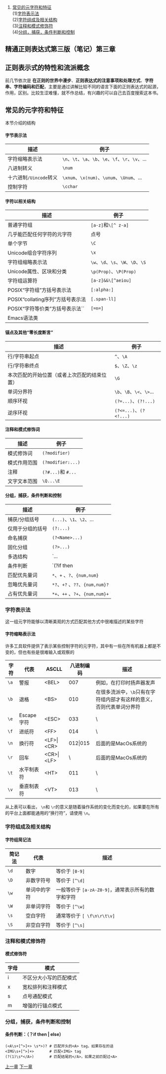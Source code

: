 1. [常见的元字符和特征](https://github.com/LbhFront-end/About-Regular-Expression/blob/master/About-Regular-Expression-Part3.md#常见的元字符和特征)  
   (1)[字符表示法](https://github.com/LbhFront-end/About-Regular-Expression/blob/master/About-Regular-Expression-Part3.md#字符表示法)  
   (2)[字符组成及相关结构](https://github.com/LbhFront-end/About-Regular-Expression/blob/master/About-Regular-Expression-Part3.md#字符组成及相关结构)  
   (3)[注释和模式修饰符](https://github.com/LbhFront-end/About-Regular-Expression/blob/master/About-Regular-Expression-Part3.md#注释和模式修饰符)  
   (4)[分组，捕获，条件判断和控制](https://github.com/LbhFront-end/About-Regular-Expression/blob/master/About-Regular-Expression-Part3.md#分组捕获条件判断和控制)   

   

## 精通正则表达式第三版（笔记）第三章

## 正则表示式的特性和流派概念

前几节依次是 **在正则的世界中漫步**、**正则表达式的注意事项和处理方式**、**字符串、字符编码和匹配**，主要是通过讲解比较不同的语言下面的正则表达式的起源，作用，区别。比较生涩难懂，就不作总结，有兴趣的可以自己去百度搜索这本书。



## 常见的元字符和特征

本节介绍的结构

#### 字节表示法

| 描述                   | 例子                                                |
| ---------------------- | --------------------------------------------------- |
| 字符缩略表示法         | `\n`、`\t`、`\a`、`\b`、`\e`、`\f`、`\r`、`\v`、... |
| 八进制转义             | `\num`                                              |
| 十六进制`/Uincode`转义 | `\xnum`、`\x(num)`、`\unum`、`\Unum`、...           |
| 控制字符               | `\cchar`                                            |

#### 字符以相关结构

| 描述                             | 例子                               |
| -------------------------------- | ---------------------------------- |
| 普通字符组                       | `[a-z]`和`\[^ z-a]`                |
| 几乎能匹配任何字符的元字符       | 点号                               |
| 单个字节                         | `\C`                               |
| Unicode组合字符序列              | `\x`                               |
| 字符组缩略表示法                 | `\w`、`\d`、`\s`、`\W`、`\D`、`\S` |
| Unicode属性、区块和分类          | `\p(Prop)`、`\P(Prop)`             |
| 字符组运算符                     | `[a-z]&&\[^aeiou]`                 |
| POSIX“字符组”方括号表示法        | `[:alpha:]`                        |
| POSIX“collating序列”方括号表示法 | `[.span-ll]`                       |
| POSIX“字符等价类”方括号表示法``  | `[=n=]`                            |
| Emacs语法类                      |                                    |

#### 锚点及其他“零长度断言”

| 描述                                         | 例子                      |
| -------------------------------------------- | ------------------------- |
| 行/字符串起点                                | `^`、`\A`                 |
| 行/字符串终点                                | `$`、`\Z`、`\z`           |
| 本次匹配的开始位置（或者上次匹配的结束位置） | `\G`                      |
| 单词分界符                                   | `\b`、`\B`、`\<`、`\>`... |
| 顺序环视                                     | `(?=...)`、`(?!...)`      |
| 逆序环视                                     | `(?<=...)`、`(?<!...)`    |

#### 注释和模式修饰词

| 描述         | 例子               |
| ------------ | ------------------ |
| 模式修饰词   | `(?modifier)`      |
| 模式作用范围 | `(?modifier:...)`  |
| 注释         | `(?#...)`和 `#...` |
| 文字文本范围 | `\Q...\E`          |

#### 分组，捕获，条件判断和控制 

| 描述             | 例子                            |
| ---------------- | ------------------------------- |
| 捕获/分组括号    | `(...)`、`\1`、`\2`、...        |
| 仅用于分组的括号 | `(?:...)`                       |
| 命名捕获         | `(?<Name>...)`                  |
| 固化分组         | `(?>...)`                       |
| 多选结构         | `...|...|....`                  |
| 条件判断         | `(?if then |else)`              |
| 匹配优先量词     | `*`、`+` 、`?`、`{num,num}`     |
| 忽略优先量词     | `*?`、`+?` 、`??`、`{num,num}?` |
| 占有优先量词     | `*+`、`++` 、`?+`、`{num,num}+` |

### 字符表示法

这一组元字符能够以清晰美观的方式匹配其他方式中很难描述的某些字符

#### 字符缩略表示法

许多工具软件提供了表示某些控制字符的元字符，其中有一些在所有机器上都是不变的，但也有些是很难输入或观察的

| 字符 | 代表       | ASCLL        | 八进制编码 | 描述                                                         |
| ---- | ---------- | ------------ | ---------- | ------------------------------------------------------------ |
| `\a` | 警报       | \<BEL>       | 007        | 例如，在打印时扬声器发声                                     |
| `\b` | 退格       | \<BS>        | 010        | 在很多流派中，`\b`只有在字符组内部才有这样的意义，否则代表单词分界符 |
| `\e` | Escape字符 | \<ESC>       | 033        | \                                                            |
| `\f` | 进纸符     | \<FF>        | 014        | \                                                            |
| `\n` | 换行符     | \<LF>\|\<CR> | 012\|015   | 后面的是MacOs系统的                                          |
| `\r` | 回车       | \<CR>\|\<LF> | \          | 后面的是MacOs系统的                                          |
| `\t` | 水平制表符 | \<HT>        | 011        | \                                                            |
| `\v` | 垂直制表符 | \<VT>        | 013        | \                                                            |

从上表可以看出， `\n`和 `\r`的意义是随着操作系统的变化而变化的，如果要在所有的平台上面都能通用的“换行符”，请使用 `\n`。

### 字符组成及相关结构

#### 字符组简记法

| 简记法 | 代表         | 描述                                               |
| ------ | ------------ | -------------------------------------------------- |
| `\d`   | 数字         | 等价于 `[0-9]`                                     |
| `\D`   | 非数字符号   | 等价于 `[^\d]`                                     |
| `\w`   | 单词中的字符 | 一般等价于 `[a-zA-Z0-9]`，通常表示所有的数字和字符 |
| `\W`   | 非单词字符   | 等价于 `[^\w]`                                     |
| `\s`   | 空白字符     | 通常等价于 `[ \f\n\r\t\v]`                         |
| `\S`   | 非空白字符   | 等价于 `[^\s]`                                     |

### 注释和模式修饰符

#### 模式修饰符

| 字母 | 模式                   |
| ---- | ---------------------- |
| i    | 不区分大小写的匹配模式 |
| x    | 宽松排列和注释模式     |
| s    | 点号通配模式           |
| m    | 增强的行锚点模式       |



### 分组，捕获，条件判断和控制 

#### 条件判断：（？if then | else）

```
(<A\s+[^>]+> \s*>)?	# 匹配开头的<A> tag，如果存在的话
<IMG\s+[^>]+>	    # 匹配<IMG> tag
(?(1)\s*</A>)	    # 匹配结尾的</A>，如果之前匹配过<A>
```



[上一章](https://github.com/LbhFront-end/About-Regular-Expression/blob/master/About-Regular-Expression-Part2.md)
[下一章](https://github.com/LbhFront-end/About-Regular-Expression/blob/master/About-Regular-Expression-Part4.md) 